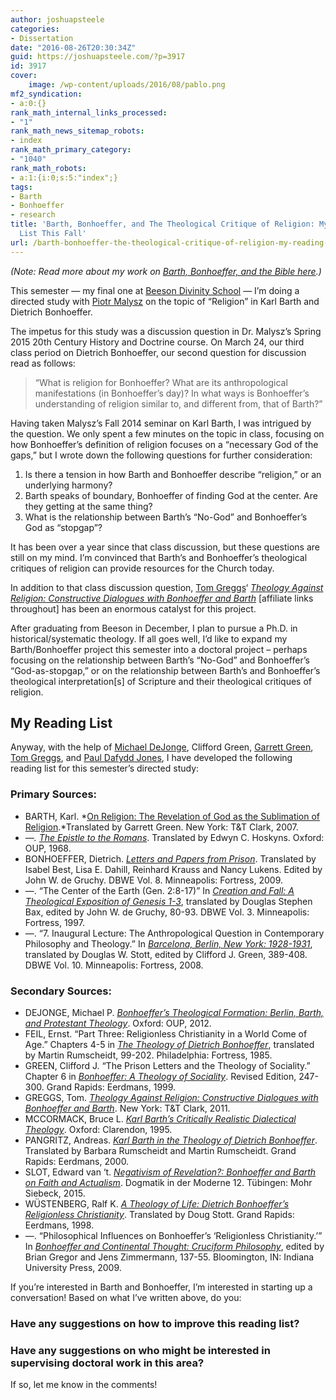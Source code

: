 ```yaml
---
author: joshuapsteele
categories:
- Dissertation
date: "2016-08-26T20:30:34Z"
guid: https://joshuapsteele.com/?p=3917
id: 3917
cover:
    image: /wp-content/uploads/2016/08/pablo.png
mf2_syndication:
- a:0:{}
rank_math_internal_links_processed:
- "1"
rank_math_news_sitemap_robots:
- index
rank_math_primary_category:
- "1040"
rank_math_robots:
- a:1:{i:0;s:5:"index";}
tags:
- Barth
- Bonhoeffer
- research
title: 'Barth, Bonhoeffer, and The Theological Critique of Religion: My Reading
  List This Fall'
url: /barth-bonhoeffer-the-theological-critique-of-religion-my-reading-list-this-fall/
---
```


*(Note: Read more about my work on [Barth, Bonhoeffer, and the Bible here](https://joshuapsteele.com/barth-bonhoeffer-and-the-bible/).)*

This semester — my final one at [Beeson Divinity School](http://www.beesondivinity.com/) — I’m doing a directed study with [Piotr Malysz](http://www.beesondivinity.com/piotrjmalysz) on the topic of “Religion” in Karl Barth and Dietrich Bonhoeffer.

The impetus for this study was a discussion question in Dr. Malysz’s Spring 2015 20th Century History and Doctrine course. On March 24, our third class period on Dietrich Bonhoeffer, our second question for discussion read as follows:

> “What is religion for Bonhoeffer? What are its anthropological manifestations (in Bonhoeffer’s day)? In what ways is Bonhoeffer’s understanding of religion similar to, and different from, that of Barth?”

Having taken Malysz’s Fall 2014 seminar on Karl Barth, I was intrigued by the question. We only spent a few minutes on the topic in class, focusing on how Bonhoeffer’s definition of religion focuses on a “necessary God of the gaps,” but I wrote down the following questions for further consideration:

1. Is there a tension in how Barth and Bonhoeffer describe “religion,” or an underlying harmony?
2. Barth speaks of boundary, Bonhoeffer of finding God at the center. Are they getting at the same thing?
3. What is the relationship between Barth’s “No-God” and Bonhoeffer’s God as “stopgap”?

It has been over a year since that class discussion, but these questions are still on my mind. I’m convinced that Barth’s and Bonhoeffer’s theological critiques of religion can provide resources for the Church today.

In addition to that class discussion question, [Tom Greggs](http://www.abdn.ac.uk/sdhp/people/profiles/t.greggs)‘ *[Theology Against Religion: Constructive Dialogues with Bonhoeffer and Barth](http://amzn.to/2bWb4cI)* \[affiliate links throughout\] has been an enormous catalyst for this project.

After graduating from Beeson in December, I plan to pursue a Ph.D. in historical/systematic theology. If all goes well, I’d like to expand my Barth/Bonhoeffer project this semester into a doctoral project – perhaps focusing on the relationship between Barth’s “No-God” and Bonhoeffer’s “God-as-stopgap,” or on the relationship between Barth’s and Bonhoeffer’s theological interpretation\[s\] of Scripture and their theological critiques of religion.

## My Reading List

Anyway, with the help of [Michael DeJonge](http://religious-studies.usf.edu/faculty/mdejonge/), Clifford Green, [Garrett Green](https://www.conncoll.edu/directories/emeritus-faculty/garrett-green/), [Tom Greggs](http://www.abdn.ac.uk/sdhp/people/profiles/t.greggs), and [Paul Dafydd Jones](http://religiousstudies.virginia.edu/faculty/profile/pdj5c), I have developed the following reading list for this semester’s directed study:

### **Primary Sources:** 

- BARTH, Karl. *[On Religion: The Revelation of God as the Sublimation of Religion](http://amzn.to/2bMQOwU).*Translated by Garrett Green. New York: T&amp;T Clark, 2007.
- *—. [The Epistle to the Romans](http://amzn.to/2bmyhJt)*. Translated by Edwyn C. Hoskyns. Oxford: OUP, 1968.
- BONHOEFFER, Dietrich. [*Letters and Papers from Prison*](http://amzn.to/2bTBmwo). Translated by Isabel Best, Lisa E. Dahill, Reinhard Krauss and Nancy Lukens. Edited by John W. de Gruchy. DBWE Vol. 8. Minneapolis: Fortress, 2009.
- —. “The Center of the Earth (Gen. 2:8-17)” In [*Creation and Fall: A Theological Exposition of Genesis 1-3*](https://www.amazon.com/Creation-Fall-Theological-Exposition-Genesis/dp/0800683234/ref=as_li_ss_tl?s=books&ie=UTF8&qid=1472242354&sr=1-2&keywords=bonhoeffer+creation+and+fall&linkCode=ll1&tag=joshuapsteele-20&linkId=cb5c752d992a19a11e6fe851343e4b89), translated by Douglas Stephen Bax, edited by John W. de Gruchy, 80-93. DBWE Vol. 3. Minneapolis: Fortress, 1997.
- —. “7. Inaugural Lecture: The Anthropological Question in Contemporary Philosophy and Theology.” In [*Barcelona, Berlin, New York: 1928-1931*](http://amzn.to/2bTAubv), translated by Douglas W. Stott, edited by Clifford J. Green, 389-408. DBWE Vol. 10. Minneapolis: Fortress, 2008.

### **Secondary Sources:**

- DEJONGE, Michael P. [*Bonhoeffer’s Theological Formation: Berlin, Barth, and Protestant Theology*](http://amzn.to/2bqkwna). Oxford: OUP, 2012.
- FEIL, Ernst. “Part Three: Religionless Christianity in a World Come of Age.” Chapters 4-5 in [*The Theology of Dietrich Bonhoeffer*](http://amzn.to/2bn3LMS), translated by Martin Rumscheidt, 99-202. Philadelphia: Fortress, 1985.
- GREEN, Clifford J. “The Prison Letters and the Theology of Sociality.” Chapter 6 in [*Bonhoeffer: A Theology of Sociality*](http://amzn.to/2bWdYyc). Revised Edition, 247-300. Grand Rapids: Eerdmans, 1999.
- GREGGS, Tom. [*Theology Against Religion: Constructive Dialogues with Bonhoeffer and Barth*](http://amzn.to/2bqmuUJ). New York: T&amp;T Clark, 2011.
- MCCORMACK, Bruce L. [*Karl Barth’s Critically Realistic Dialectical Theology*](http://amzn.to/2bWeQ60). Oxford: Clarendon, 1995.
- PANGRITZ, Andreas. [*Karl Barth in the Theology of Dietrich Bonhoeffer*](http://amzn.to/2bWeUmg). Translated by Barbara Rumscheidt and Martin Rumscheidt. Grand Rapids: Eerdmans, 2000.
- SLOT, Edward van ‘t. [*Negativism of Revelation?: Bonhoeffer and Barth on Faith and Actualism*](http://amzn.to/2bTArwj). Dogmatik in der Moderne 12. Tübingen: Mohr Siebeck, 2015.
- WÜSTENBERG, Ralf K. [*A Theology of Life: Dietrich Bonhoeffer’s Religionless Christianity*](http://amzn.to/2bWgAMe). Translated by Doug Stott. Grand Rapids: Eerdmans, 1998.
- —. “Philosophical Influences on Bonhoeffer’s ‘Religionless Christianity.’” In [*Bonhoeffer and Continental Thought: Cruciform Philosophy*](http://amzn.to/2bqmtA3), edited by Brian Gregor and Jens Zimmermann, 137-55. Bloomington, IN: Indiana University Press, 2009.

If you’re interested in Barth and Bonhoeffer, I’m interested in starting up a conversation! Based on what I’ve written above, do you:

### Have any suggestions on how to improve this reading list?

### Have any suggestions on who might be interested in supervising doctoral work in this area?

If so, let me know in the comments!